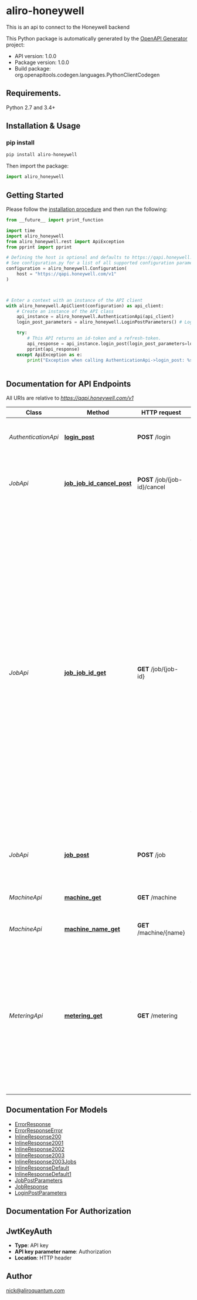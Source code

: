 # aliro-honeywell
This is an api to connect to the Honeywell backend

This Python package is automatically generated by the [OpenAPI Generator](https://openapi-generator.tech) project:

- API version: 1.0.0
- Package version: 1.0.0
- Build package: org.openapitools.codegen.languages.PythonClientCodegen

## Requirements.

Python 2.7 and 3.4+

## Installation & Usage
### pip install
```sh
pip install aliro-honeywell
```

Then import the package:
```python
import aliro_honeywell
```

## Getting Started

Please follow the [installation procedure](#installation--usage) and then run the following:

```python
from __future__ import print_function

import time
import aliro_honeywell
from aliro_honeywell.rest import ApiException
from pprint import pprint

# Defining the host is optional and defaults to https://qapi.honeywell.com/v1
# See configuration.py for a list of all supported configuration parameters.
configuration = aliro_honeywell.Configuration(
    host = "https://qapi.honeywell.com/v1"
)



# Enter a context with an instance of the API client
with aliro_honeywell.ApiClient(configuration) as api_client:
    # Create an instance of the API class
    api_instance = aliro_honeywell.AuthenticationApi(api_client)
    login_post_parameters = aliro_honeywell.LoginPostParameters() # LoginPostParameters |  (optional)

    try:
        # This API returns an id-token and a refresh-token.
        api_response = api_instance.login_post(login_post_parameters=login_post_parameters)
        pprint(api_response)
    except ApiException as e:
        print("Exception when calling AuthenticationApi->login_post: %s\n" % e)
    
```

## Documentation for API Endpoints

All URIs are relative to *https://qapi.honeywell.com/v1*

Class | Method | HTTP request | Description
------------ | ------------- | ------------- | -------------
*AuthenticationApi* | [**login_post**](docs/AuthenticationApi.md#login_post) | **POST** /login | This API returns an id-token and a refresh-token.
*JobApi* | [**job_job_id_cancel_post**](docs/JobApi.md#job_job_id_cancel_post) | **POST** /job/{job-id}/cancel | Previously submitted quantum job may be canceled using this API
*JobApi* | [**job_job_id_get**](docs/JobApi.md#job_job_id_get) | **GET** /job/{job-id} | Users monitor job status using job status API. In addition to this API, users may set notification preferences via user portal to allow email or text notifications related to job status. These portal-configured notifications are out of scope for this API specification.  Different results formatters may be added in the future via additional query string parameters. Current API specification supports raw results only.  To retrieve job status and results, the following API is used: 
*JobApi* | [**job_post**](docs/JobApi.md#job_post) | **POST** /job | Quantum job may be submitted using the following API
*MachineApi* | [**machine_get**](docs/MachineApi.md#machine_get) | **GET** /machine | This API returns a list of available machine names at that time.
*MachineApi* | [**machine_name_get**](docs/MachineApi.md#machine_name_get) | **GET** /machine/{name} | 
*MeteringApi* | [**metering_get**](docs/MeteringApi.md#metering_get) | **GET** /metering | Metering API is used to retrieve information about the jobs run and the number of QCU consumed within specific period of time. Metering requests can use date range, last X number of days or last Y number of jobs. 


## Documentation For Models

 - [ErrorResponse](docs/ErrorResponse.md)
 - [ErrorResponseError](docs/ErrorResponseError.md)
 - [InlineResponse200](docs/InlineResponse200.md)
 - [InlineResponse2001](docs/InlineResponse2001.md)
 - [InlineResponse2002](docs/InlineResponse2002.md)
 - [InlineResponse2003](docs/InlineResponse2003.md)
 - [InlineResponse2003Jobs](docs/InlineResponse2003Jobs.md)
 - [InlineResponseDefault](docs/InlineResponseDefault.md)
 - [InlineResponseDefault1](docs/InlineResponseDefault1.md)
 - [JobPostParameters](docs/JobPostParameters.md)
 - [JobResponse](docs/JobResponse.md)
 - [LoginPostParameters](docs/LoginPostParameters.md)


## Documentation For Authorization


## JwtKeyAuth

- **Type**: API key
- **API key parameter name**: Authorization
- **Location**: HTTP header


## Author

nick@aliroquantum.com


